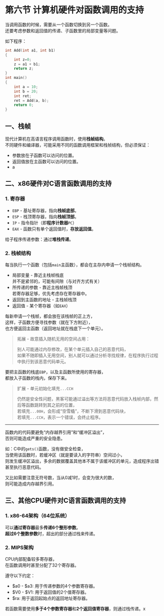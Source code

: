 # 第六节 计算机硬件对函数调用的支持

当调用函数的时候，需要从一个函数切换到另一个函数。  
还要考虑参数和返回值的传递、子函数里的局部变量等问题。

如下程序：

```c
int Add(int a1, int b1)
{
    int z=0;
    z = a1 + b1;
    return z;
}
int main()
{
    int a = 10;
    int b = 20;
    int ret;
    ret = Add(a, b);
    return 0;
}
```

## 一、栈帧

现代计算机在高语言程序调用函数时，使用**栈帧结构**。  
不同硬件和编译器，可能采用不同的函数调用框架和栈帧结构，但必须保证：

* 参数放在子函数可以访问的位置。
* 返回值放在主函数可以访问的位置。
* a

## 二、x86硬件对C语言函数调用的支持

### 1. 寄存器

* `EBP` - 基址寄存器，指向**栈帧底部**。
* `ESP` - 栈顶寄存器，指向**栈帧顶部**。
* `IP` - 指令指针（即**程序计数器**`PC`）
* `EAX` - 函数只有单个返回值时，**存放返回值**。

给子程序传递参数：通过**堆栈传递**。

### 2. 栈帧结构

每当执行一个函数（包括`main`主函数），都会在主存内申请一个栈帧结构。

* 局部变量 - 靠近主栈帧栈底  
  并不是紧邻的，可能有间隙（与对齐方式有关）
* 所传递的参数 - 靠近主栈帧栈顶  
  若寄存器足够，优先考虑存在寄存器中。
* 返回到主函数的地址 - 主栈帧栈顶
* 返回值 - 某个寄存器（如`EAX`）

每新申请一个栈帧，都会放在该栈帧的正上方，  
这样，子函数方便寻找参数（就在下方附近），  
也方便返回主函数（返回地址就在栈底下一个单元）。

> 拓展 - 故意插入随机无用的空间占用：
>
> 别人可能通过内存修改，在某个单元插入自己的恶意代码，  
> 如果不随即插入无用空间，别人就可以通过分析寻找规律，在程序执行过程中执行到该恶意代码单元。

要把主函数的栈底`EBP`，以及主函数所使用的寄存器，  
都放入子函数的栈内，保存下来。

> 扩展 - 单元初始化填充`...CCH`
>
> 仍然是安全性问题，黑客可能通过溢出等方法将恶意代码放入栈帧内部，然后等函数跳转到其之前的位置，  
> 若填充`...00H`，会形成“空雪橇”，不断下滑到恶意代码块，  
> 若填充`...CCH`，表示一个错误，会终止程序。

---

函数内的代码要避免“内存越界引用”和“缓冲区溢出”，  
否则可能造成严重的安全隐患。

如：C中的`gets()`函数，没有做安全检查，  
当使用该函数时，若缓冲区（就是要读入的字符串）空间过小，  
则发生缓冲区溢出，多余的数据覆盖其他本不属于该缓冲区的单元，造成程序出错甚至执行恶意代码。

又比如需要注意无符号数，当从0减1时，会变为很大的数，  
则可能造成内存越界引用。

## 三、其他CPU硬件对C语言函数调用的支持

### 1. x86-64架构（64位系统）

可以**通过寄存器**最多**传递6个整形参数**。  
**超过6个整数参数**时，超出的部分通过栈来传递。​

### 2. MIPS架构

CPU内部配备较多寄存器，  
在函数调用时甚至分配了32个寄存器。

遵守以下约定：

* $a0 - $a3: 用于传递参数的4个参数寄存器。​
* $V0 - $V1: 用于返回值的2个值寄存器。​
* $ra: 用于返回起始点的返回地址寄存器。​

若函数需要使用**多于4个参数寄存器**和**2个返回值寄存器**，则通过栈传递。​
x   